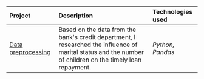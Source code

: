 | Project | Description | Technologies used | 
| :---------------------- | :---------------------- | :---------------------- |
| [Data preprocessing](https://github.com/gi-garif/data-science-and-analytics-projects/blob/main/Data%20preprocessing.ipynb) | Based on the data from the bank's credit department, I researched the influence of marital status and the number of children on the timely loan repayment. | *Python, Pandas* |
